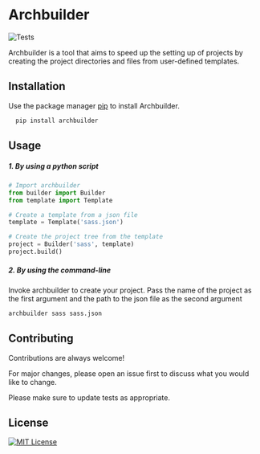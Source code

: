 
# Archbuilder

![Tests](https://github.com/colemanmatey/archbuilder/blob/develop/.github/workflows/tox-run.yml/badge.svg)

Archbuilder is a tool that aims to speed up the setting up of projects by creating the project directories and files from user-defined templates.


## Installation

Use the package manager [pip](https://pip.pypa.io/en/stable/) to install Archbuilder.
```bash
  pip install archbuilder
```
    
## Usage

##### 1. By using a python script
```python
# Import archbuilder
from builder import Builder
from template import Template

# Create a template from a json file
template = Template('sass.json')

# Create the project tree from the template
project = Builder('sass', template)
project.build()
```

##### 2. By using the command-line
Invoke archbuilder to create your project. Pass the name of the project as the first argument and the path to the json file as the second argument
```bash
archbuilder sass sass.json
```

## Contributing

Contributions are always welcome!

For major changes, please open an issue first
to discuss what you would like to change.

Please make sure to update tests as appropriate.
## License

[![MIT License](https://img.shields.io/badge/License-MIT-green.svg)](https://choosealicense.com/licenses/mit/)
